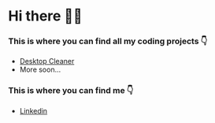 # Hi there 👋🤠

### This is where you can find all my coding projects 👇

 - [Desktop Cleaner](https://github.com/SidneyRadwan/Desktop_Cleaner)
 - More soon...
 
### This is where you can find me 👇
 
 - [Linkedin](https://www.linkedin.com/in/sidney-radwan/)

<!--
**SidneyRadwan/SidneyRadwan** is a ✨ _special_ ✨ repository because its `README.md` (this file) appears on your GitHub profile.

Here are some ideas to get you started:

- 🔭 I’m currently working on ...
- 🌱 I’m currently learning ...
- 👯 I’m looking to collaborate on ...
- 🤔 I’m looking for help with ...
- 💬 Ask me about ...
- 📫 How to reach me: ...
- 😄 Pronouns: ...
- ⚡ Fun fact: ...
-->
